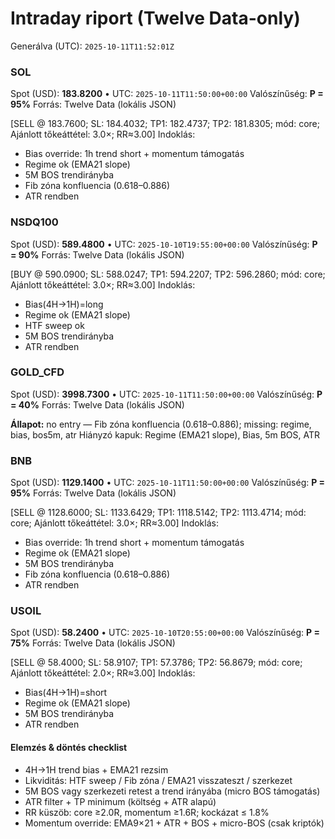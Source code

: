 # Intraday riport (Twelve Data-only)

Generálva (UTC): `2025-10-11T11:52:01Z`

### SOL

Spot (USD): **183.8200** • UTC: `2025-10-11T11:50:00+00:00`
Valószínűség: **P = 95%**
Forrás: Twelve Data (lokális JSON)

[SELL @ 183.7600; SL: 184.4032; TP1: 182.4737; TP2: 181.8305; mód: core; Ajánlott tőkeáttétel: 3.0×; RR≈3.00]
Indoklás:
- Bias override: 1h trend short + momentum támogatás
- Regime ok (EMA21 slope)
- 5M BOS trendirányba
- Fib zóna konfluencia (0.618–0.886)
- ATR rendben

### NSDQ100

Spot (USD): **589.4800** • UTC: `2025-10-10T19:55:00+00:00`
Valószínűség: **P = 90%**
Forrás: Twelve Data (lokális JSON)

[BUY @ 590.0900; SL: 588.0247; TP1: 594.2207; TP2: 596.2860; mód: core; Ajánlott tőkeáttétel: 3.0×; RR≈3.00]
Indoklás:
- Bias(4H→1H)=long
- Regime ok (EMA21 slope)
- HTF sweep ok
- 5M BOS trendirányba
- ATR rendben

### GOLD_CFD

Spot (USD): **3998.7300** • UTC: `2025-10-11T11:50:00+00:00`
Valószínűség: **P = 40%**
Forrás: Twelve Data (lokális JSON)

**Állapot:** no entry — Fib zóna konfluencia (0.618–0.886); missing: regime, bias, bos5m, atr
Hiányzó kapuk: Regime (EMA21 slope), Bias, 5m BOS, ATR

### BNB

Spot (USD): **1129.1400** • UTC: `2025-10-11T11:50:00+00:00`
Valószínűség: **P = 95%**
Forrás: Twelve Data (lokális JSON)

[SELL @ 1128.6000; SL: 1133.6429; TP1: 1118.5142; TP2: 1113.4714; mód: core; Ajánlott tőkeáttétel: 3.0×; RR≈3.00]
Indoklás:
- Bias override: 1h trend short + momentum támogatás
- Regime ok (EMA21 slope)
- 5M BOS trendirányba
- Fib zóna konfluencia (0.618–0.886)
- ATR rendben

### USOIL

Spot (USD): **58.2400** • UTC: `2025-10-10T20:55:00+00:00`
Valószínűség: **P = 75%**
Forrás: Twelve Data (lokális JSON)

[SELL @ 58.4000; SL: 58.9107; TP1: 57.3786; TP2: 56.8679; mód: core; Ajánlott tőkeáttétel: 2.0×; RR≈3.00]
Indoklás:
- Bias(4H→1H)=short
- Regime ok (EMA21 slope)
- 5M BOS trendirányba
- ATR rendben

#### Elemzés & döntés checklist
- 4H→1H trend bias + EMA21 rezsim
- Likviditás: HTF sweep / Fib zóna / EMA21 visszateszt / szerkezet
- 5M BOS vagy szerkezeti retest a trend irányába (micro BOS támogatás)
- ATR filter + TP minimum (költség + ATR alapú)
- RR küszöb: core ≥2.0R, momentum ≥1.6R; kockázat ≤ 1.8%
- Momentum override: EMA9×21 + ATR + BOS + micro-BOS (csak kriptók)
